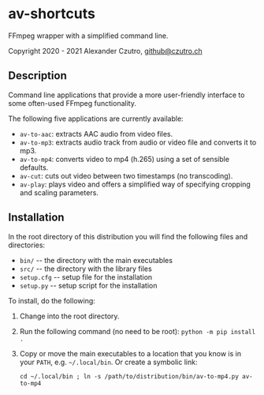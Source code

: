 # av-shortcuts

FFmpeg wrapper with a simplified command line.

Copyright 2020 - 2021 Alexander Czutro, github@czutro.ch

## Description

Command line applications that provide a more user-friendly
interface to some often-used FFmpeg functionality.

The following five applications are currently available:

* `av-to-aac`: extracts AAC audio from video files.
* `av-to-mp3`: extracts audio track from audio or video file
               and converts it to mp3.
* `av-to-mp4`: converts video to mp4 (h.265) using a set of sensible 
               defaults.
* `av-cut`:    cuts out video between two timestamps (no transcoding). 
* `av-play`:   plays video and offers a simplified way of specifying
               cropping and scaling parameters.

## Installation

In the root directory of this distribution you will find the following
files and directories:

* `bin/` -- the directory with the main executables
* `src/` -- the directory with the library files
* `setup.cfg` -- setup file for the installation
* `setup.py` -- setup script for the installation

To install, do the following:

1. Change into the root directory.

2. Run the following command (no need to be root): `python -m pip install .`

3. Copy or move the main executables to a location that you know is in your
   `PATH`, e.g. `~/.local/bin`.  Or create a symbolic link:
   ```shell
   cd ~/.local/bin ; ln -s /path/to/distribution/bin/av-to-mp4.py av-to-mp4
   ```
